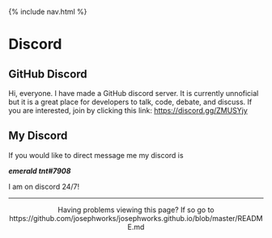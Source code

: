 {% include nav.html %}
# Discord

## GitHub Discord

Hi, everyone.
I have made a GitHub discord server. It is currently unnoficial but it is a great place for developers to talk, code, debate, and discuss.
If you are interested, join by clicking this link: https://discord.gg/ZMUSYjy

## My Discord

If you would like to direct message me my discord is 

***emerald tnt#7908***

I am on discord 24/7!

------

<p align="center">Having problems viewing this page? If so go to https://github.com/josephworks/josephworks.github.io/blob/master/README.md </p>
